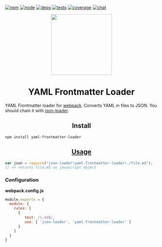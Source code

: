 [![npm][npm]][npm-url]
[![node][node]][node-url]
[![deps][deps]][deps-url]
[![tests][tests]][tests-url]
[![coverage][cover]][cover-url]
[![chat][chat]][chat-url]

<div align="center">
  <a href="https://github.com/webpack/webpack">
    <img width="200" height="200"
      src="https://webpack.js.org/assets/icon-square-big.svg">
  </a>
  <h1>YAML Frontmatter Loader</h1>
</div>

YAML Frontmatter loader for [webpack](https://webpack.js.org/). Converts YAML in files to JSON. You should chain it with [json-loader](https://github.com/webpack/json-loader).

<h2 align="center">Install</h2>

`npm install yaml-frontmatter-loader`

<h2 align="center"><a href="https://webpack.js.org/concepts/loaders/">Usage</a></h2>

```js
var json = require("json-loader!yaml-frontmatter-loader!./file.md");
// => returns file.md as javascript object
```

### Configuration

**webpack.config.js**
```js
module.exports = {
  module: {
    rules: [
      {
         test: /\.md$/,
         use: [ 'json-loader', 'yaml-frontmatter-loader' ]
      }
    ]
  }
}
```

[npm]: https://img.shields.io/npm/v/yaml-frontmatter-loader.svg
[npm-url]: https://npmjs.com/package/yaml-frontmatter-loader

[node]: https://img.shields.io/node/v/yaml-frontmatter-loader.svg
[node-url]: https://nodejs.org

[deps]: https://david-dm.org/webpack-contrib/yaml-frontmatter-loader.svg
[deps-url]: https://david-dm.org/webpack-contrib/yaml-frontmatter-loader

[tests]: http://img.shields.io/travis/webpack-contrib/yaml-frontmatter-loader.svg
[tests-url]: https://travis-ci.org/webpack-contrib/yaml-frontmatter-loader

[cover]: https://codecov.io/gh/webpack-contrib/yaml-frontmatter-loader/branch/master/graph/badge.svg
[cover-url]: https://codecov.io/gh/webpack-contrib/yaml-frontmatter-loader

[chat]: https://badges.gitter.im/webpack/webpack.svg
[chat-url]: https://gitter.im/webpack/webpack

